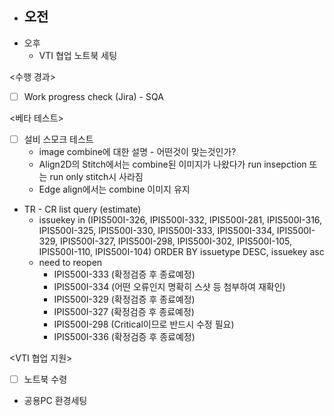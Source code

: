- 오전
	- 
- 오후
	- VTI 협업 노트북 세팅

<수행 경과>
- [ ] Work progress check (Jira) - SQA

<베타 테스트>
- [ ] 설비 스모크 테스트
	- image combine에 대한 설명 - 어떤것이 맞는것인가?
	- Align2D의 Stitch에서는 combine된 이미지가 나왔다가 run insepction 또는 run only stitch시 사라짐
	- Edge align에서는 combine 이미지 유지
- TR - CR list query (estimate)
	- issuekey in (IPIS500I-326, IPIS500I-332, IPIS500I-281, IPIS500I-316, IPIS500I-325, IPIS500I-330, IPIS500I-333, IPIS500I-334, IPIS500I-329, IPIS500I-327, IPIS500I-298, IPIS500I-302, IPIS500I-105, IPIS500I-110, IPIS500I-104) ORDER BY issuetype DESC, issuekey asc
	- need to reopen
		- IPIS500I-333 (확정검증 후 종료예정)
		- IPIS500I-334 (어떤 오류인지 명확히 스샷 등 첨부하여 재확인)
		- IPIS500I-329 (확정검증 후 종료예정)
		- IPIS500I-327 (확정검증 후 종료예정)
		- IPIS500I-298 (Critical이므로 반드시 수정 필요)
		- IPIS500I-336 (확정검증 후 종료예정)

<VTI 협업 지원>
- [ ] 노트북 수령
- 공용PC 환경세팅